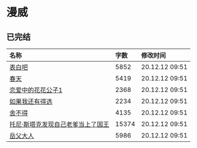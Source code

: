 # 漫威

## 已完结

|名称|字数|修改时间|
|:-|:-|:-|
|[表白吧](表白吧.md)|5852|20.12.12 09:51|
|[春天](春天.md)|5419|20.12.12 09:51|
|[恋爱中的花花公子1](恋爱中的花花公子1.md)|2368|20.12.12 09:51|
|[如果我还有得选](如果我还有得选.md)|2234|20.12.12 09:51|
|[舍不得](舍不得.md)|4135|20.12.12 09:51|
|[托尼·斯塔克发现自己老爹当上了国王](托尼·斯塔克发现自己老爹当上了国王.md)|15374|20.12.12 09:51|
|[岳父大人](岳父大人.md)|5986|20.12.12 09:51|

